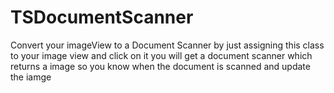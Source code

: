 # TSDocumentScanner
Convert your imageView to a Document Scanner by just assigning this class to your image view and click on it you will get a document scanner which returns a image so you know when the document is scanned and update the iamge
